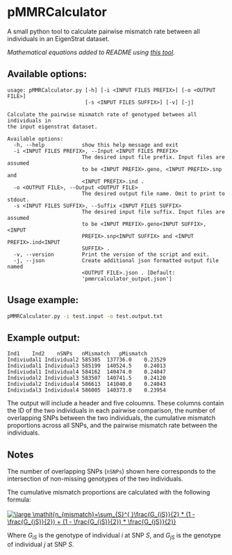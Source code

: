 # pMMRCalculator
A small python tool to calculate pairwise mismatch rate between all individuals in an EigenStrat dataset.

_Mathematical equations added to README using [this tool](https://www.codecogs.com/latex/eqneditor.php)._

## Available options:
```
usage: pMMRCalculator.py [-h] [-i <INPUT FILES PREFIX>] [-o <OUTPUT FILE>]
                         [-s <INPUT FILES SUFFIX>] [-v] [-j]

Calculate the pairwise mismatch rate of genotyped between all individuals in
the input eigenstrat dataset.

Available options:
  -h, --help            show this help message and exit
  -i <INPUT FILES PREFIX>, --Input <INPUT FILES PREFIX>
                        The desired input file prefix. Input files are assumed
                        to be <INPUT PREFIX>.geno, <INPUT PREFIX>.snp and
                        <INPUT PREFIX>.ind .
  -o <OUTPUT FILE>, --Output <OUTPUT FILE>
                        The desired output file name. Omit to print to stdout.
  -s <INPUT FILES SUFFIX>, --Suffix <INPUT FILES SUFFIX>
                        The desired input file suffix. Input files are assumed
                        to be <INPUT PREFIX>.geno<INPUT SUFFIX>, <INPUT
                        PREFIX>.snp<INPUT SUFFIX> and <INPUT PREFIX>.ind<INPUT
                        SUFFIX> .
  -v, --version         Print the version of the script and exit.
  -j, --json            Create additional json formatted output file named
                        <OUTPUT FILE>.json . [Default:
                        'pmmrcalculator_output.json']
```

## Usage example:
```bash
pMMRCalculator.py -i test.input -o test.output.txt
```

## Example output:
```
Ind1	Ind2	nSNPs	nMismatch	pMismatch
Indiviudal1	Individual2	585385	137736.0	0.23529
Indiviudal1	Individual3	585199	140524.5	0.24013
Indiviudal1	Individual4	584162	140474.0	0.24047
Indiviudal2	Individual3	583507	140741.5	0.24120
Indiviudal2	Individual4	586613	141040.0	0.24043
Indiviudal3	Individual4	586005	140373.0	0.23954
```
The output will include a header and five coloumns. These columns contain the ID 
of the two individuals in each pairwise comparison, the number of overlapping 
SNPs between the two individuals, the cumulative mismatch proportions across all 
SNPs, and the pairwise mismatch rate between the individuals.

## Notes
The number of overlapping SNPs (`nSNPs`) shown here corresponds to the 
intersection of non-missing genotypes of the two individuals. 

The cumulative mismatch proportions are calculated with the following formula:
<br>
<br>
<a href="https://www.codecogs.com/eqnedit.php?latex=\fn_phv&space;\large&space;\mathit{n_{mismatch}=\sum_{S}^{&space;}\frac{G_{iS}}{2}&space;\times&space;(1&space;-&space;\frac{G_{jS}}{2})&space;&plus;&space;(1&space;-&space;\frac{G_{iS}}{2})&space;\times&space;\frac{G_{jS}}{2}}" target="_blank"><img src="https://latex.codecogs.com/gif.latex?\fn_phv&space;\large&space;\mathit{n_{mismatch}=\sum_{S}^{&space;}\frac{G_{iS}}{2}&space;\times&space;(1&space;-&space;\frac{G_{jS}}{2})&space;&plus;&space;(1&space;-&space;\frac{G_{iS}}{2})&space;\times&space;\frac{G_{jS}}{2}}" title="\large \mathit{n_{mismatch}=\sum_{S}^{ }\frac{G_{iS}}{2} * (1 - \frac{G_{jS}}{2}) + (1 - \frac{G_{iS}}{2}) * \frac{G_{jS}}{2}}" /></a>

Where _G<sub>iS</sub>_ is the genotype of individual _i_ at SNP _S_, and _G<sub>jS</sub>_ is the genotype of individual _j_ at SNP _S_.
